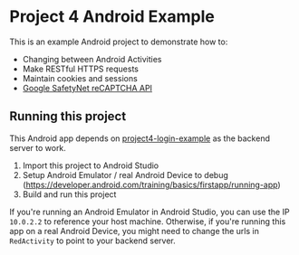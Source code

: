 # Project 4 Android Example

This is an example Android project to demonstrate how to:

- Changing between Android Activities
- Make RESTful HTTPS requests
- Maintain cookies and sessions
- [Google SafetyNet reCAPTCHA API](https://developer.android.com/training/safetynet/recaptcha)

## Running this project

This Android app depends on [project4-login-example](https://github.com/UCI-Chenli-teaching/project2-login-example) as the backend server to work.

1. Import this project to Android Studio
2. Setup Android Emulator / real Android Device to debug (https://developer.android.com/training/basics/firstapp/running-app)
3. Build and run this project

If you're running an Android Emulator in Android Studio, you can use the IP `10.0.2.2` to reference your host machine. Otherwise, if you're running this app on a real Android Device, you might need to change the urls in `RedActivity` to point to your backend server.
